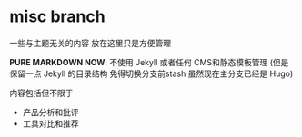 # misc branch

一些与主题无关的内容 放在这里只是方便管理

**PURE MARKDOWN NOW**: 不使用 Jekyll 或者任何 CMS和静态模板管理 (但是保留一点 Jekyll 的目录结构 免得切换分支前stash 虽然现在主分支已经是 Hugo)

内容包括但不限于
- 产品分析和批评
- 工具对比和推荐